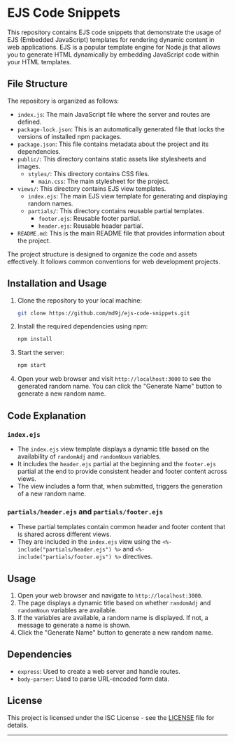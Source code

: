 # EJS Code Snippets

This repository contains EJS code snippets that demonstrate the usage of EJS (Embedded JavaScript) templates for rendering dynamic content in web applications. EJS is a popular template engine for Node.js that allows you to generate HTML dynamically by embedding JavaScript code within your HTML templates.

## File Structure

The repository is organized as follows:

- `index.js`: The main JavaScript file where the server and routes are defined.
- `package-lock.json`: This is an automatically generated file that locks the versions of installed npm packages.
- `package.json`: This file contains metadata about the project and its dependencies.
- `public/`: This directory contains static assets like stylesheets and images.
  - `styles/`: This directory contains CSS files.
    - `main.css`: The main stylesheet for the project.
- `views/`: This directory contains EJS view templates.
  - `index.ejs`: The main EJS view template for generating and displaying random names.
  - `partials/`: This directory contains reusable partial templates.
    - `footer.ejs`: Reusable footer partial.
    - `header.ejs`: Reusable header partial.
- `README.md`: This is the main README file that provides information about the project.

The project structure is designed to organize the code and assets effectively. It follows common conventions for web development projects.


## Installation and Usage

1. Clone the repository to your local machine:

   ```bash
   git clone https://github.com/md9j/ejs-code-snippets.git
   ```

2. Install the required dependencies using npm:

   ```bash
   npm install
   ```

3. Start the server:

   ```bash
   npm start
   ```

4. Open your web browser and visit `http://localhost:3000` to see the generated random name. You can click the "Generate Name" button to generate a new random name.

## Code Explanation

### `index.ejs`

- The `index.ejs` view template displays a dynamic title based on the availability of `randomAdj` and `randomNoun` variables.
- It includes the `header.ejs` partial at the beginning and the `footer.ejs` partial at the end to provide consistent header and footer content across views.
- The view includes a form that, when submitted, triggers the generation of a new random name.

### `partials/header.ejs` and `partials/footer.ejs`

- These partial templates contain common header and footer content that is shared across different views.
- They are included in the `index.ejs` view using the `<%- include("partials/header.ejs") %>` and `<%- include("partials/footer.ejs") %>` directives.

## Usage

1. Open your web browser and navigate to `http://localhost:3000`.
2. The page displays a dynamic title based on whether `randomAdj` and `randomNoun` variables are available.
3. If the variables are available, a random name is displayed. If not, a message to generate a name is shown.
4. Click the "Generate Name" button to generate a new random name.

## Dependencies

- `express`: Used to create a web server and handle routes.
- `body-parser`: Used to parse URL-encoded form data.

## License

This project is licensed under the ISC License - see the [LICENSE](LICENSE) file for details.

---